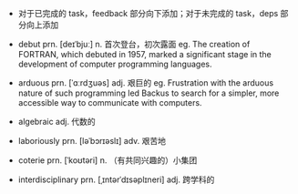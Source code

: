 * 对于已完成的 task，feedback 部分向下添加；对于未完成的 task，deps 部分向上添加

* debut prn. [deɪˈbjuː] n. 首次登台，初次露面 eg. The creation of FORTRAN, which debuted in 1957, marked a significant stage in the development of computer programming languages.

* arduous prn. [ˈɑːrdʒuəs] adj. 艰巨的 eg. Frustration with the arduous nature of such programming led Backus to search for a simpler, more accessible way to communicate with computers.

* algebraic adj. 代数的

* laboriously prn. [ləˈbɔrɪəslɪ] adv. 艰苦地

* coterie prn. [ˈkoʊtəri] n. （有共同兴趣的）小集团

* interdisciplinary prn. [ˌɪntərˈdɪsəplɪneri] adj. 跨学科的